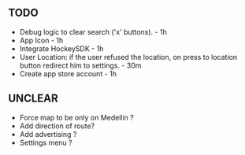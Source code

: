 ## TODO

* Debug logic to clear search ('x' buttons). - 1h
* App Icon - 1h
* Integrate HockeySDK - 1h
* User Location: if the user refused the location, on press to location button redirect him to settings. - 30m
* Create app store account - 1h

## UNCLEAR

* Force map to be only on Medellin ?
* Add direction of route?
* Add advertising ?
* Settings menu ?

